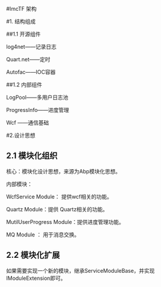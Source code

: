 
#ImcTF 架构


#1. 结构组成

##1.1 开源组件

log4net——记录日志

Quart.net——定时

Autofac——IOC容器

##1.2 内部组件

LogPool——多用户日志池

ProgressInfo——进度管理

Wcf ——通信基础

#2.设计思想

## 2.1 模块化组织

核心：模块化设计思想，来源为Abp模块化思想。

内部模块：

WcfService Module： 提供wcf相关的功能。

Quartz Module：提供 Quartz相关的功能。

MutilUserProgress Module：提供进度管理功能。

MQ Module ： 用于消息交换。

## 2.2 模块化扩展

如果需要实现一个新的模块，继承ServiceModuleBase，并实现IModuleExtension即可。